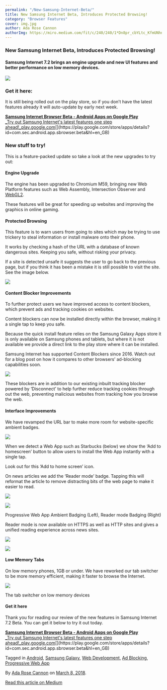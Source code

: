 ```yaml
---
permalink: "/New-Samsung-Internet-Beta/"
title: New Samsung Internet Beta, Introduces Protected Browsing!
category: "Browser Features"
cover: img.jpg
author: Ada Rose Cannon
authorImg: https://miro.medium.com/fit/c/240/240/1*Dn8pr_cbYLtc_KfmUNhnBA.png
---
```


### New Samsung Internet Beta, Introduces Protected Browsing!

#### Samsung Internet 7.2 brings an engine upgrade and new UI features and better performance on low memory devices.

![](https://cdn-images-1.medium.com/max/800/0*0rXZ5iSx6nGGCbkG.)

### Get it here:

It is still being rolled out on the play store, so if you don’t have the latest features already it will auto-update by early next week.

[**Samsung Internet Browser Beta - Android Apps on Google Play**  
_Try out Samsung Internet&#39;s latest features one step ahead!_play.google.com](https://play.google.com/store/apps/details?id=com.sec.android.app.sbrowser.beta&hl=en_GB "https://play.google.com/store/apps/details?id=com.sec.android.app.sbrowser.beta&hl=en_GB")[](https://play.google.com/store/apps/details?id=com.sec.android.app.sbrowser.beta&hl=en_GB)

### New stuff to try!

This is a feature-packed update so take a look at the new upgrades to try out:

#### Engine Upgrade

The engine has been upgraded to Chromium M59, bringing new Web Platform features such as Web Assembly, Intersection Observer and [WebGL2](https://get.webgl.org/webgl2/).

These features will be great for speeding up websites and improving the graphics in online gaming.

#### Protected Browsing

This feature is to warn users from going to sites which may be trying to use trickery to steal information or install malware onto their phone.

It works by checking a hash of the URL with a database of known dangerous sites. Keeping you safe, without risking your privacy.

If a site is detected unsafe it suggests the user to go back to the previous page, but if you think it has been a mistake it is still possible to visit the site. See the image below.

![](https://cdn-images-1.medium.com/max/800/1*DZv209AqeSRnjTeQWjzKzg.png)

#### Content Blocker Improvements

To further protect users we have improved access to content blockers, which prevent ads and tracking cookies on websites.

Content blockers can now be installed directly within the browser, making it a single tap to keep you safe.

Because the quick install feature relies on the Samsung Galaxy Apps store it is only available on Samsung phones and tablets, but where it is not available we provide a direct link to the play store where it can be installed.

Samsung Internet has supported Content Blockers since 2016. Watch out for a blog post on how it compares to other browsers’ ad-blocking capabilities soon.

![](https://cdn-images-1.medium.com/max/800/1*viDE2YO2kXdEg-_40nr7GQ.png)

These blockers are in addition to our existing inbuilt tracking blocker powered by ‘Disconnect’ to help further reduce tracking cookies through out the web, preventing malicious websites from tracking how you browse the web.

#### Interface Improvements

We have revamped the URL bar to make more room for website-specific ambient badges.

![](https://cdn-images-1.medium.com/max/600/1*0yrJuS6XcT856Bf6rlvXew.png)

When we detect a Web App such as Starbucks (below) we show the ‘Add to homescreen’ button to allow users to install the Web App instantly with a single tap.

Look out for this ‘Add to home screen’ icon.

On news articles we add the ‘Reader mode’ badge. Tapping this will reformat the article to remove distracting bits of the web page to make it easier to read.

![](https://cdn-images-1.medium.com/max/600/1*ps5aRl8S9bXtbKoyhtpLAA.jpeg)

![](https://cdn-images-1.medium.com/max/600/1*vXVi5kj97GtTow62myvETw.jpeg)

Progressive Web App Ambient Badging (Left), Reader mode Badging (Right)

Reader mode is now available on HTTPS as well as HTTP sites and gives a unified reading experience across news sites.

![](https://cdn-images-1.medium.com/max/600/1*dhAXdnfQEpIk7khVdPdWhA.jpeg)

![](https://cdn-images-1.medium.com/max/600/1*r_bqStnrCeMeIj_zesps6Q.jpeg)

#### Low Memory Tabs

On low memory phones, 1GB or under. We have reworked our tab switcher to be more memory efficient, making it faster to browse the Internet.

![](https://cdn-images-1.medium.com/max/800/1*6dI5_Tkg3IMUG7-spMtKNw.png)

The tab switcher on low memory devices

#### Get it here

Thank you for reading our review of the new features in Samsung Internet 7.2 Beta. You can get it below to try it out today.

[**Samsung Internet Browser Beta - Android Apps on Google Play**  
_Try out Samsung Internet&#39;s latest features one step ahead!_play.google.com](https://play.google.com/store/apps/details?id=com.sec.android.app.sbrowser.beta&hl=en_GB "https://play.google.com/store/apps/details?id=com.sec.android.app.sbrowser.beta&hl=en_GB")[](https://play.google.com/store/apps/details?id=com.sec.android.app.sbrowser.beta&hl=en_GB)

Tagged in [Android](https://medium.com/tag/android), [Samsung Galaxy](https://medium.com/tag/samsung-galaxy), [Web Development](https://medium.com/tag/web-development), [Ad Blocking](https://medium.com/tag/ad-blocking), [Progressive Web App](https://medium.com/tag/progressive-web-app)

By [Ada Rose Cannon](https://medium.com/@Lady_Ada_King) on [March 8, 2018](https://medium.com/p/52f1ce7145f6).

[Read this article on Medium](https://medium.com/@Lady_Ada_King/new-samsung-internet-beta-introduces-protected-browsing-52f1ce7145f6)
